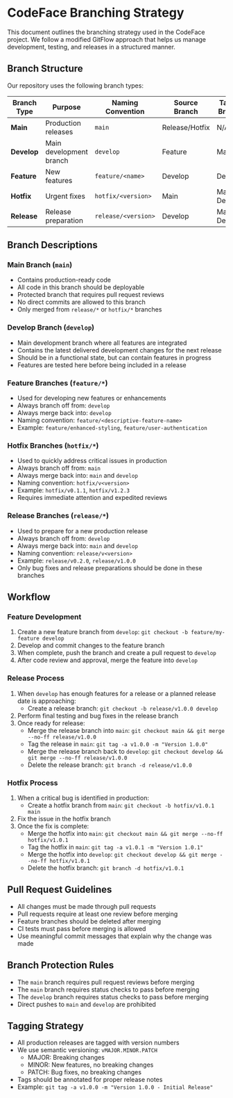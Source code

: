 # CodeFace Branching Strategy

This document outlines the branching strategy used in the CodeFace project. We follow a modified GitFlow approach that helps us manage development, testing, and releases in a structured manner.

## Branch Structure

Our repository uses the following branch types:

| Branch Type | Purpose | Naming Convention | Source Branch | Target Branch |
|-------------|---------|-------------------|---------------|--------------|
| **Main** | Production releases | `main` | Release/Hotfix | N/A |
| **Develop** | Main development branch | `develop` | Feature | Main |
| **Feature** | New features | `feature/<name>` | Develop | Develop |
| **Hotfix** | Urgent fixes | `hotfix/<version>` | Main | Main & Develop |
| **Release** | Release preparation | `release/<version>` | Develop | Main & Develop |

## Branch Descriptions

### Main Branch (`main`)

- Contains production-ready code
- All code in this branch should be deployable
- Protected branch that requires pull request reviews
- No direct commits are allowed to this branch
- Only merged from `release/*` or `hotfix/*` branches

### Develop Branch (`develop`)

- Main development branch where all features are integrated
- Contains the latest delivered development changes for the next release
- Should be in a functional state, but can contain features in progress
- Features are tested here before being included in a release

### Feature Branches (`feature/*`)

- Used for developing new features or enhancements
- Always branch off from: `develop`
- Always merge back into: `develop`
- Naming convention: `feature/<descriptive-feature-name>`
- Example: `feature/enhanced-styling`, `feature/user-authentication`

### Hotfix Branches (`hotfix/*`)

- Used to quickly address critical issues in production
- Always branch off from: `main`
- Always merge back into: `main` and `develop`
- Naming convention: `hotfix/v<version>`
- Example: `hotfix/v0.1.1`, `hotfix/v1.2.3`
- Requires immediate attention and expedited reviews

### Release Branches (`release/*`)

- Used to prepare for a new production release
- Always branch off from: `develop`
- Always merge back into: `main` and `develop`
- Naming convention: `release/v<version>`
- Example: `release/v0.2.0`, `release/v1.0.0`
- Only bug fixes and release preparations should be done in these branches

## Workflow

### Feature Development

1. Create a new feature branch from `develop`: `git checkout -b feature/my-feature develop`
2. Develop and commit changes to the feature branch
3. When complete, push the branch and create a pull request to `develop`
4. After code review and approval, merge the feature into `develop`

### Release Process

1. When `develop` has enough features for a release or a planned release date is approaching:
   - Create a release branch: `git checkout -b release/v1.0.0 develop`
2. Perform final testing and bug fixes in the release branch
3. Once ready for release:
   - Merge the release branch into `main`: `git checkout main && git merge --no-ff release/v1.0.0`
   - Tag the release in `main`: `git tag -a v1.0.0 -m "Version 1.0.0"`
   - Merge the release branch back to `develop`: `git checkout develop && git merge --no-ff release/v1.0.0`
   - Delete the release branch: `git branch -d release/v1.0.0`

### Hotfix Process

1. When a critical bug is identified in production:
   - Create a hotfix branch from `main`: `git checkout -b hotfix/v1.0.1 main`
2. Fix the issue in the hotfix branch
3. Once the fix is complete:
   - Merge the hotfix into `main`: `git checkout main && git merge --no-ff hotfix/v1.0.1`
   - Tag the hotfix in `main`: `git tag -a v1.0.1 -m "Version 1.0.1"`
   - Merge the hotfix into `develop`: `git checkout develop && git merge --no-ff hotfix/v1.0.1`
   - Delete the hotfix branch: `git branch -d hotfix/v1.0.1`

## Pull Request Guidelines

- All changes must be made through pull requests
- Pull requests require at least one review before merging
- Feature branches should be deleted after merging
- CI tests must pass before merging is allowed
- Use meaningful commit messages that explain why the change was made

## Branch Protection Rules

- The `main` branch requires pull request reviews before merging
- The `main` branch requires status checks to pass before merging
- The `develop` branch requires status checks to pass before merging
- Direct pushes to `main` and `develop` are prohibited

## Tagging Strategy

- All production releases are tagged with version numbers
- We use semantic versioning: `vMAJOR.MINOR.PATCH`
  - MAJOR: Breaking changes
  - MINOR: New features, no breaking changes
  - PATCH: Bug fixes, no breaking changes
- Tags should be annotated for proper release notes
- Example: `git tag -a v1.0.0 -m "Version 1.0.0 - Initial Release"`

